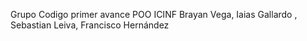 Grupo
Codigo primer avance POO ICINF Brayan Vega, Iaias Gallardo , Sebastian Leiva, Francisco Hernández
